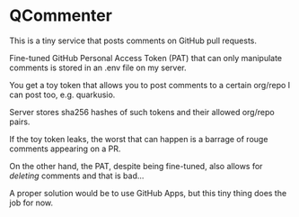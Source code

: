 # QCommenter

This is a tiny service that posts comments on GitHub pull requests.

Fine-tuned GitHub Personal Access Token (PAT) that can only manipulate comments is stored in
an .env file on my server.

You get a toy token that allows you to post comments to a certain org/repo I can post too, e.g. quarkusio.

Server stores sha256 hashes of such tokens and their allowed org/repo pairs.

If the toy token leaks, the worst that can happen is a barrage of rouge comments appearing on a PR.

On the other hand, the PAT, despite being fine-tuned, also allows for *deleting* comments and that is bad...

A proper solution would be to use GitHub Apps, but this tiny thing does the job for now.

